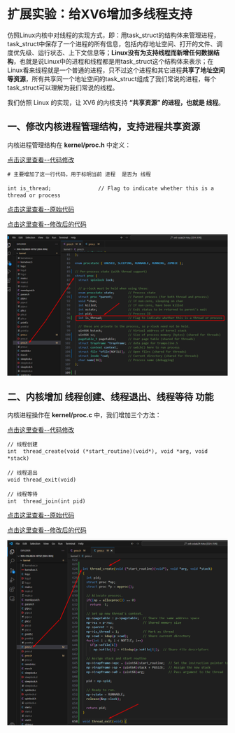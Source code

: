 # 扩展实验：给XV6增加多线程支持



仿照Linux内核中对线程的实现方式，即：用task_struct的结构体来管理进程，task_struct中保存了一个进程的所有信息，包括内存地址空间、打开的文件、调度优先级、运行状态、上下文信息等；**Linux没有为支持线程而新增任何数据结构**，也就是说Linux中的进程和线程都是用task_struct这个结构体来表示；在Linux看来线程就是一个普通的进程，只不过这个进程和其它进程**共享了地址空间等资源**，所有共享同一个地址空间的task_struct组成了我们常说的进程，每个task_struct可以理解为我们常说的线程。

我们仿照 Linux 的实现，让 XV6 的内核支持 **“共享资源” 的进程，也就是 线程**。



## 一、修改内核进程管理结构，支持进程共享资源



内核进程管理结构在 **kernel/proc.h** 中定义：

[点击这里查看--代码修改](https://github.com/hitsz-ids/tutorial/commit/20e7a81d735379c05e70166a813b30ba125e1421#diff-9217aa6c10ce4a80f68f3d335a5aac4ffa587639b1e5053becbdf60db11bc9f1)

```
# 主要增加了这一行代码，用于标明当前 进程  是否为 线程

int is_thread;               // Flag to indicate whether this is a thread or process

```

[点击这里查看--原始代码](https://github.com/hitsz-ids/tutorial/blob/54228d7771fccad72096110d3d3f394c1c8e96fa/Chapter08/XV6/kernel/proc.h) 

[点击这里查看--修改后的代码](https://github.com/hitsz-ids/tutorial/blob/20e7a81d735379c05e70166a813b30ba125e1421/Chapter08/XV6/kernel/proc.h)



![](01.png)



## 二、内核增加 线程创建、线程退出、线程等待  功能



内核进程操作在 **kernel/proc.c** 中，我们增加三个方法：



[点击这里查看--代码修改](https://github.com/hitsz-ids/tutorial/commit/f1bf3caa8dada609c714b331dcdd2cc4abb486ee)

```
// 线程创建
int  thread_create(void (*start_routine)(void*), void *arg, void *stack)

// 线程退出
void thread_exit(void)

// 线程等待
int  thread_join(int pid)

```

[点击这里查看--原始代码](https://github.com/hitsz-ids/tutorial/blob/63696fbb703cc847f22f5125140497c3dd4cd395/Chapter08/XV6/kernel/proc.c)

[点击这里查看--修改后的代码](https://github.com/hitsz-ids/tutorial/blob/76c5864a3ee111812690ce3328cbebe23558b0cb/Chapter08/XV6/kernel/proc.c)



![](02.png)



